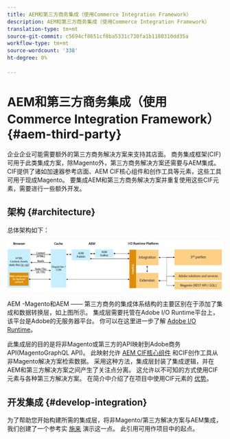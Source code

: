 ```yaml
---
title: AEM和第三方商务集成（使用Commerce Integration Framework）
description: AEM和第三方商务集成（使用Commerce Integration Framework）
translation-type: tm+mt
source-git-commit: c5694cf8651cf8ba5331c730fa1b1180310dd35a
workflow-type: tm+mt
source-wordcount: '338'
ht-degree: 0%

---
```



# AEM和第三方商务集成（使用Commerce Integration Framework） {#aem-third-party}

企业企业可能需要额外的第三方商务解决方案来支持其店面。 商务集成框架(CIF)可用于此类集成方案，除Magento外，第三方商务解决方案还需要与AEM集成。 CIF提供了诸如加速器参考店面、AEM CIF核心组件和创作工具等元素，这些工具可用于现成Magento。 要集成AEM和第三方商务解决方案并重复使用这些CIF元素，需要进行一些额外开发。

## 架构 {#architecture}

总体架构如下：

![AEM非Magento/第三方体系结构概述](/help/commerce-cloud/assets/AEM_nonMagento_Architecture.JPG)

AEM -Magento和AEM —— 第三方商务的集成体系结构的主要区别在于添加了集成和数据转换层，如上图所示。 集成层需要托管在Adobe I/O Runtime平台上，该平台是Adobe的无服务器平台。 你可以在这里进一步了解 [Adobe I/O Runtime](https://www.adobe.io/apis/experienceplatform/runtime.html)。

此集成层的目的是将非Magento或第三方的API映射到Adobe商务API(MagentoGraphQL API)。 此映射允许 [AEM CIF核心组件](https://github.com/adobe/aem-core-cif-components) 和CIF创作工具从非Magento解决方案检索数据。 采用这种方法，集成层封装了集成逻辑，并在AEM和第三方解决方案之间产生了关注点分离。 这允许以不可知的方式使用CIF元素与各种第三方解决方案。 在简介中介绍了在项目中使用CIF元素的 [优势](/help/commerce-cloud/overview.md)。

## 开发集成 {#develop-integration}

为了帮助您开始构建所需的集成层，将非Magento/第三方解决方案与AEM集成，我们创建了一个参考实 [施来](https://github.com/adobe/commerce-cif-graphql-integration-reference) 演示这一点。 此引用可用作项目中的起点。
